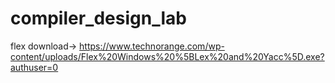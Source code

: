 # compiler_design_lab
flex download->
https://www.technorange.com/wp-content/uploads/Flex%20Windows%20%5BLex%20and%20Yacc%5D.exe?authuser=0
